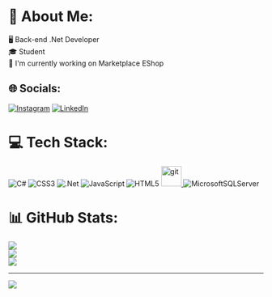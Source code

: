 
# 💫 About Me:
🖥 Back-end .Net Developer<br>🎓 Student<br>🔨 I'm currently working on Marketplace EShop<br>

## 🌐 Socials:
[![Instagram](https://img.shields.io/badge/Instagram-%23E4405F.svg?logo=Instagram&logoColor=white)](https://instagram.com/Shayantohidii) [![LinkedIn](https://img.shields.io/badge/LinkedIn-%230077B5.svg?logo=linkedin&logoColor=white)](https://linkedin.com/in/shayan-tohidi) 

# 💻 Tech Stack:
![C#](https://img.shields.io/badge/c%23-%23239120.svg?style=flat&logo=c-sharp&logoColor=white)
![CSS3](https://img.shields.io/badge/css3-%231572B6.svg?style=flat&logo=css3&logoColor=white) ![.Net](https://img.shields.io/badge/.NET-5C2D91?style=flat&logo=.net&logoColor=white) 
![JavaScript](https://img.shields.io/badge/javascript-%23323330.svg?style=flat&logo=javascript&logoColor=%23F7DF1E) ![HTML5](https://img.shields.io/badge/html5-%23E34F26.svg?style=flat&logo=html5&logoColor=white) 
<a href="https://git-scm.com/" target="_blank" rel="noreferrer"> <img src="https://www.vectorlogo.zone/logos/git-scm/git-scm-icon.svg" alt="git" width="40" height="40"/> </a>
![MicrosoftSQLServer](https://img.shields.io/badge/Microsoft%20SQL%20Sever-CC2927?style=flat&logo=microsoft%20sql%20server&logoColor=white)
# 📊 GitHub Stats:
![](https://github-readme-stats.vercel.app/api?username=shayan182&theme=merko&hide_border=false&include_all_commits=false&count_private=false)<br/>
![](https://github-readme-streak-stats.herokuapp.com/?user=shayan182&theme=merko&hide_border=false)<br/>
![](https://github-readme-stats.vercel.app/api/top-langs/?username=shayan182&theme=merko&hide_border=false&include_all_commits=false&count_private=false&layout=compact)

---
[![](https://visitcount.itsvg.in/api?id=shayan182&icon=0&color=0)](https://visitcount.itsvg.in)

<!-- Proudly created with GPRM ( https://gprm.itsvg.in ) -->

